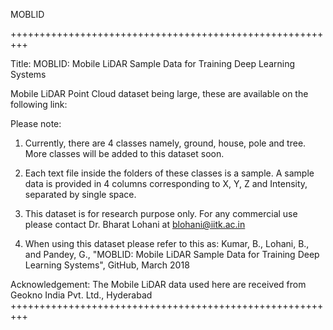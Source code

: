 MOBLID

+++++++++++++++++++++++++++++++++++++++++++++++++++++++++

Title: MOBLID: Mobile LiDAR Sample Data for Training Deep Learning Systems

Mobile LiDAR Point Cloud dataset being large, these are available on the following link:



Please note:

1. Currently, there are 4 classes namely, ground, house, pole and tree. More classes will be added to this dataset soon.

2. Each text file inside the folders of these classes is a sample. A sample data is provided in 4 columns corresponding to X, Y, Z and Intensity, separated by single space.

3. This dataset is for research purpose only. For any commercial use please contact Dr. Bharat Lohani at blohani@iitk.ac.in

4. When using this dataset please refer to this as: Kumar, B., Lohani, B., and Pandey, G., "MOBLID: Mobile LiDAR Sample Data for Training Deep Learning Systems", GitHub, March 2018

Acknowledgement: The Mobile LiDAR data used here are received from Geokno India Pvt. Ltd., Hyderabad +++++++++++++++++++++++++++++++++++++++++++++++++++++++++
